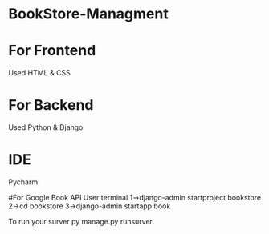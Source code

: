 # BookStore-Managment

# For Frontend 
Used HTML & CSS

# For Backend 
Used Python & Django

# IDE
Pycharm

#For Google Book API 
User terminal 
1->django-admin startproject bookstore
2->cd bookstore
3->django-admin startapp book


To run your surver 
py manage.py runsurver
